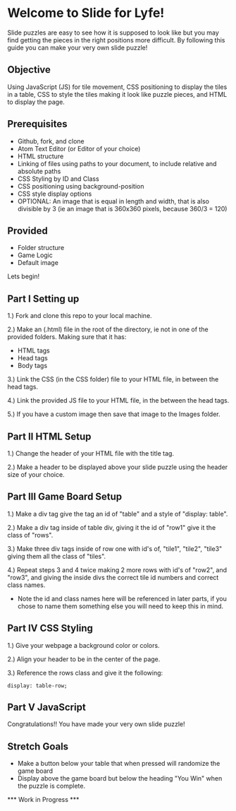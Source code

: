 # Welcome to Slide for Lyfe!

Slide puzzles are easy to see how it is supposed to look like but you may find getting the pieces in the right positions more difficult. By following this guide you can make your very own slide puzzle!

## Objective

Using JavaScript (JS) for tile movement, CSS positioning to display the tiles in a table, CSS to style the tiles making it look like puzzle pieces, and HTML to display the page.

## Prerequisites

* Github, fork, and clone
* Atom Text Editor (or Editor of your choice)
* HTML structure
* Linking of files using paths to your document, to include relative and absolute paths
* CSS Styling by ID and Class
* CSS positioning using background-position
* CSS style display options
* OPTIONAL: An image that is equal in length and width, that is also divisible by 3 (ie  an image that is 360x360 pixels, because 360/3 = 120)

## Provided

* Folder structure
* Game Logic
* Default image

Lets begin!

## Part I Setting up

1.) Fork and clone this repo to your local machine.

2.) Make an (.html) file in the root of the directory, ie not in one of the provided folders. Making sure that it has:

  * HTML tags
  * Head tags
  * Body tags

3.) Link the CSS (in the CSS folder) file to your HTML file, in between the head tags.

4.) Link the provided JS file to your HTML file, in the between the head tags.

5.) If you have a custom image then save that image to the Images folder.

## Part II HTML Setup

1.) Change the header of your HTML file with the title tag.

2.) Make a header to be displayed above your slide puzzle using the header size of your choice.

## Part III Game Board Setup

1.) Make a div tag give the tag an id of "table" and a style of "display: table".

2.) Make a div tag inside of table div, giving it the id of "row1" give it the class of "rows".

3.) Make three div tags inside of row one with id's of, "tile1", "tile2", "tile3" giving them all the class of "tiles".

4.) Repeat steps 3 and 4 twice making 2 more rows with id's of "row2", and "row3", and giving the inside divs the correct tile id numbers and correct class names.

  * Note the id and class names here will be referenced in later parts, if you chose to name them something else you will need to keep this in mind.

## Part IV CSS Styling

1.) Give your webpage a background color or colors.

2.) Align your header to be in the center of the page.

3.) Reference the rows class and give it the following:
  ```
  display: table-row;
  ```

## Part V JavaScript



Congratulations!! You have made your very own slide puzzle!


## Stretch Goals

* Make a button below your table that when pressed will randomize the game board
* Display above the game board but below the heading "You Win" when the puzzle is complete.

*** Work in Progress ***
